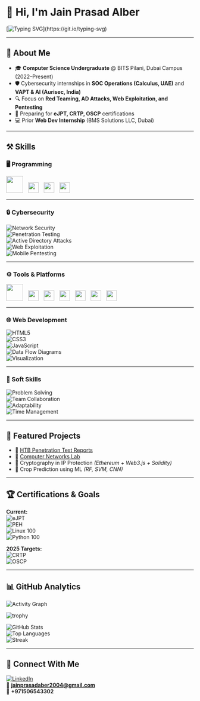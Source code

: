 # 👋 Hi, I'm Jain Prasad Alber  

[![Typing SVG](https://readme-typing-svg.herokuapp.com?font=Fira+Code&duration=4000&pause=1000&color=FF79C6&width=600&lines=Aspiring+Cybersecurity+Specialist;Purple+Team+Enthusiast;SOC+%7C+VAPT+%7C+Red+Teaming;Always+learning+new+skills!)](https://git.io/typing-svg)

---

## 🚀 About Me
- 🎓 **Computer Science Undergraduate** @ BITS Pilani, Dubai Campus (2022–Present)  
- 🛡️ Cybersecurity internships in **SOC Operations (Calculus, UAE)** and **VAPT & AI (Aurisec, India)**  
- 🔍 Focus on **Red Teaming, AD Attacks, Web Exploitation, and Pentesting**  
- 📜 Preparing for **eJPT, CRTP, OSCP** certifications  
- 💻 Prior **Web Dev Internship** (BMS Solutions LLC, Dubai)  

---

## ⚒️ Skills  

### 🖥️ Programming  
<p>
  <img src="https://skillicons.dev/icons?i=python,java,c,js" height="45" style="margin-right:10px;"/>  
  <img src="https://img.shields.io/badge/Prolog-darkgreen?style=for-the-badge&logoColor=white" height="28" style="margin-right:10px;"/>  
  <img src="https://img.shields.io/badge/TASM-red?style=for-the-badge&logoColor=white" height="28" style="margin-right:10px;"/>  
  <img src="https://img.shields.io/badge/Assembler-grey?style=for-the-badge&logoColor=white" height="28"/>  
</p>  

---

### 🔒 Cybersecurity  
![Network Security](https://img.shields.io/badge/Network%20Security-blue?style=for-the-badge)  
![Penetration Testing](https://img.shields.io/badge/Penetration%20Testing-red?style=for-the-badge)  
![Active Directory Attacks](https://img.shields.io/badge/Active%20Directory-orange?style=for-the-badge)  
![Web Exploitation](https://img.shields.io/badge/Web%20Exploitation-yellow?style=for-the-badge)  
![Mobile Pentesting](https://img.shields.io/badge/Mobile%20Pentesting-purple?style=for-the-badge)  

---

### ⚙️ Tools & Platforms  
<p>
  <img src="https://skillicons.dev/icons?i=linux,git,github,vscode" height="45" style="margin-right:10px;"/>  
  <img src="https://img.shields.io/badge/Kali%20Linux-blue?style=for-the-badge&logo=linux&logoColor=white" height="28" style="margin-right:10px;"/>  
  <img src="https://img.shields.io/badge/Burp%20Suite-orange?style=for-the-badge&logo=burpsuite&logoColor=white" height="28" style="margin-right:10px;"/>  
  <img src="https://img.shields.io/badge/Nmap-grey?style=for-the-badge" height="28" style="margin-right:10px;"/>  
  <img src="https://img.shields.io/badge/Cisco%20Packet%20Tracer-blue?style=for-the-badge" height="28" style="margin-right:10px;"/>  
  <img src="https://img.shields.io/badge/Lex%20%26%20Yacc-green?style=for-the-badge" height="28" style="margin-right:10px;"/>  
  <img src="https://img.shields.io/badge/LaTeX-grey?style=for-the-badge&logo=latex&logoColor=white" height="28"/>  
</p>  

---

### 🌐 Web Development  
![HTML5](https://img.shields.io/badge/HTML5-orange?style=for-the-badge&logo=html5&logoColor=white)  
![CSS3](https://img.shields.io/badge/CSS3-blue?style=for-the-badge&logo=css3&logoColor=white)  
![JavaScript](https://img.shields.io/badge/JavaScript-yellow?style=for-the-badge&logo=javascript&logoColor=black)  
![Data Flow Diagrams](https://img.shields.io/badge/Data%20Flow%20Diagrams-grey?style=for-the-badge)  
![Visualization](https://img.shields.io/badge/Visualization-gold?style=for-the-badge)  

---

### 🧠 Soft Skills  
![Problem Solving](https://img.shields.io/badge/Problem%20Solving-blue?style=for-the-badge&logoColor=white&height=40)  
![Team Collaboration](https://img.shields.io/badge/Team%20Collaboration-orange?style=for-the-badge&logoColor=white&height=40)  
![Adaptability](https://img.shields.io/badge/Adaptability-green?style=for-the-badge&logoColor=white&height=40)  
![Time Management](https://img.shields.io/badge/Time%20Management-purple?style=for-the-badge&logoColor=white&height=40)  

---

## 📂 Featured Projects  
- 🔹 [HTB Penetration Test Reports](https://github.com/jainalber/Penetration-Test-Reports---HTB-Retired-Machines)  
- 🔹 [Computer Networks Lab](https://github.com/jainalber/Computer-Networks-Lab)  
- 🔹 Cryptography in IP Protection *(Ethereum + Web3.js + Solidity)*  
- 🔹 Crop Prediction using ML *(RF, SVM, CNN)*  

---

## 🏆 Certifications & Goals  

**Current:**  
![eJPT](https://img.shields.io/badge/eJPT-In%20Progress-blue)  
![PEH](https://img.shields.io/badge/Practical%20Ethical%20Hacking-TCM-red)  
![Linux 100](https://img.shields.io/badge/Linux%20100-TCM-lightgrey)  
![Python 100](https://img.shields.io/badge/Python%20100-TCM-lightgrey)  

**2025 Targets:**  
![CRTP](https://img.shields.io/badge/CRTP-Red%20Team%20Professional-purple)  
![OSCP](https://img.shields.io/badge/OSCP-Offensive%20Security-black)  


---

## 📊 GitHub Analytics  

![Activity Graph](https://github-readme-activity-graph.vercel.app/graph?username=jainalber&theme=react-dark&hide_border=true)  

![trophy](https://github-profile-trophy.vercel.app/?username=jainalber&theme=radical&margin-w=10&margin-h=10&column=7)  

![GitHub Stats](https://github-readme-stats.vercel.app/api?username=jainalber&show_icons=true&theme=radical)  
![Top Languages](https://github-readme-stats.vercel.app/api/top-langs/?username=jainalber&layout=compact&theme=radical)  
![Streak](https://github-readme-streak-stats.herokuapp.com/?user=jainalber&theme=radical)  

---

## 🤝 Connect With Me  

[![LinkedIn](https://img.shields.io/badge/-LinkedIn-blue?logo=linkedin)](https://linkedin.com/in/jain-prasad-alber)  
📧 **jainprasadaber2004@gmail.com**  
📱 **+971506543302**  

